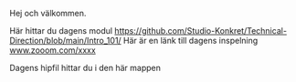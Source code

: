 Hej och välkommen.

Här hittar du dagens modul https://github.com/Studio-Konkret/Technical-Direction/blob/main/Intro_101/
Här är en länk till dagens inspelning www.zooom.com/xxxx

Dagens hipfil hittar du i den här mappen
